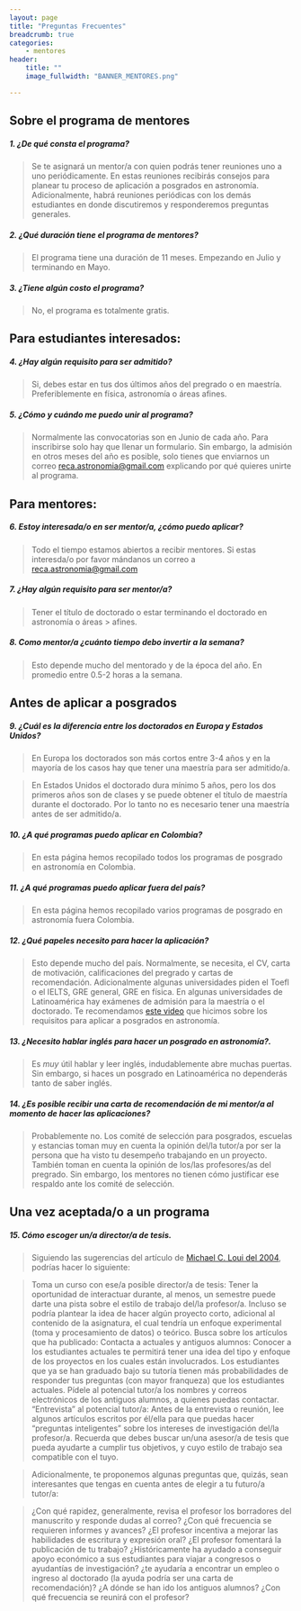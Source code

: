 ```yaml
---
layout: page
title: "Preguntas Frecuentes"
breadcrumb: true
categories:
    - mentores
header:
    title: ""
    image_fullwidth: "BANNER_MENTORES.png"

---
```




## Sobre el programa de mentores


#####  1. ¿De qué consta el programa?

>  Se te asignará un mentor/a con quien podrás tener reuniones uno a uno periódicamente.
  En estas reuniones recibirás consejos para planear tu proceso de
  aplicación a posgrados en astronomía.  Adicionalmente, habrá reuniones
  periódicas con los demás estudiantes en donde discutiremos y responderemos
  preguntas generales.

#####  2. ¿Qué duración tiene el programa de mentores?

> El programa tiene una duración de 11 meses. Empezando en Julio y terminando en
Mayo.    

#####  3. ¿Tiene algún costo el programa?

> No, el programa es totalmente gratis.

## Para estudiantes interesados:

#####  4. ¿Hay algún requisito para ser admitido?

> Si, debes estar en tus dos últimos años del pregrado o en maestría.
 Preferiblemente en física, astronomía o áreas afines.  


#####  5. ¿Cómo y cuándo me puedo unir al programa?

>Normalmente las convocatorias son en Junio de cada año. Para inscribirse solo
hay que llenar un formulario. Sin embargo, la admisión en otros meses del año es
posible, solo tienes que enviarnos un correo reca.astronomia@gmail.com
explicando por qué quieres unirte al programa.


## Para mentores:

##### 6. Estoy interesada/o en ser mentor/a, ¿cómo puedo aplicar?

> Todo el tiempo estamos abiertos a recibir mentores. Si estas interesda/o por favor mándanos un correo a reca.astronomia@gmail.com

##### 7. ¿Hay algún requisito para ser mentor/a?

> Tener el título de doctorado o estar terminando el doctorado en astronomía o áreas > afines.

#####  8. Como mentor/a ¿cuánto tiempo debo invertir a la semana?

> Esto depende mucho del mentorado y de la época del año. En promedio entre 0.5-2 horas a la semana.

## Antes de aplicar a posgrados

#####  9. ¿Cuál es la diferencia entre los doctorados en Europa y Estados Unidos?

> En Europa los doctorados son más cortos entre 3-4 años y en la mayoría de los casos hay que tener una maestría para ser admitido/a.

> En Estados Unidos el doctorado dura mínimo 5 años, pero los dos primeros años son de clases y se puede obtener el título de maestría durante el doctorado. Por
lo tanto no es necesario tener una maestría antes de ser admitido/a.

##### 10. ¿A qué programas puedo aplicar en Colombia?

> En esta página hemos recopilado todos los programas de posgrado en astronomía en Colombia.

##### 11. ¿A qué programas puedo aplicar fuera del país?

> En esta página hemos recopilado varios programas de posgrado en astronomía fuera Colombia.

##### 12. ¿Qué papeles necesito para hacer la aplicación?

> Esto depende mucho del país. Normalmente, se necesita, el CV, carta de motivación, calificaciones del pregrado y cartas de recomendación. Adicionalmente algunas universidades piden el Toefl o el IELTS, GRE general, GRE en física. En algunas universidades de Latinoamérica hay exámenes de admisión para la maestría o el doctorado. Te recomendamos [este video](https://youtu.be/kpyapzPtX4w) que hicimos sobre los requisitos para aplicar a posgrados en astronomía.

[//]: # (14.  ¿Hay algun formato para el CV?)
[//]: # (15.  ¿Cómo escribir la carta de motivación?)

#####  13.  ¿Necesito hablar inglés para hacer un posgrado en astronomía?.

> Es *muy* útil hablar y leer inglés, indudablemente abre muchas puertas. Sin embargo, si haces un posgrado en Latinoamérica no dependerás tanto de saber inglés.

#####  14. ¿Es posible recibir una carta de recomendación de mi mentor/a al momento de hacer las aplicaciones?

> Probablemente no. Los comité de selección para posgrados, escuelas y estancias
toman muy en cuenta la opinión del/la tutor/a por ser la persona que ha visto tu
desempeño trabajando en un proyecto. También toman en cuenta la opinión de
los/las profesores/as del pregrado. Sin embargo, los mentores no tienen cómo
justificar ese respaldo ante los comité de selección.


 ## Una vez aceptada/o a un programa

[//]: # (17.  Fui admitida/o a un programa de maestría/doctorado pero no tengo beca. Becas en Colombia)


#####  15. Cómo escoger un/a director/a de tesis.

> Siguiendo las sugerencias del artículo de [Michael C. Loui del 2004](https://d32ogoqmya1dw8.cloudfront.net/files/geoethics/getting_started--ethics_resour.pdf), podrías hacer lo siguiente:

> Toma un curso con ese/a posible director/a de tesis: Tener la oportunidad de interactuar durante, al menos, un semestre puede darte una pista sobre el estilo de trabajo del/la profesor/a. Incluso se podría plantear la idea de hacer algún proyecto corto, adicional al contenido de la asignatura, el cual tendría un
enfoque experimental (toma y procesamiento de datos) o teórico.
Busca sobre los artículos que ha publicado:
Contacta a actuales y antiguos alumnos: Conocer a los estudiantes actuales te
permitirá tener una idea del tipo y enfoque de los proyectos en los cuales están
involucrados. Los estudiantes que ya se han graduado bajo su tutoría tienen más probabilidades de responder tus preguntas (con mayor franqueza) que los
estudiantes actuales. Pídele al potencial tutor/a los nombres y correos electrónicos de los antiguos alumnos, a quienes puedas contactar.
“Entrevista” al potencial tutor/a: Antes de la entrevista o reunión, lee algunos
artículos escritos por él/ella para que puedas hacer “preguntas inteligentes”
sobre los intereses de investigación del/la profesor/a. Recuerda que debes
buscar un/una asesor/a de tesis que pueda ayudarte a cumplir tus objetivos, y
cuyo estilo de trabajo sea compatible con el tuyo.

> Adicionalmente, te proponemos algunas preguntas que, quizás, sean interesantes
que tengas en cuenta antes de elegir a tu futuro/a tutor/a:

> ¿Con qué rapidez, generalmente, revisa el profesor los borradores del manuscrito
y responde dudas al correo? ¿Con qué frecuencia se requieren informes y avances?
¿El profesor incentiva a mejorar las habilidades de escritura y expresión oral?
¿El profesor fomentará la publicación de tu trabajo? ¿Históricamente ha ayudado
a conseguir apoyo económico a sus estudiantes para viajar a congresos o
ayudantías de investigación? ¿te ayudaría a encontrar un empleo o ingreso al doctorado (la ayuda podría ser una carta de recomendación)? ¿A dónde se han ido los antiguos alumnos? ¿Con qué frecuencia se reunirá con el profesor?
